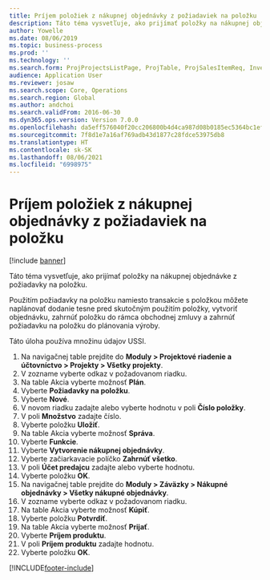 ```yaml
---
title: Príjem položiek z nákupnej objednávky z požiadaviek na položku
description: Táto téma vysvetľuje, ako prijímať položky na nákupnej objednávke z požiadavky na položku.
author: Yowelle
ms.date: 08/06/2019
ms.topic: business-process
ms.prod: ''
ms.technology: ''
ms.search.form: ProjProjectsListPage, ProjTable, ProjSalesItemReq, InventItemIdLookupSimple, PurchCreateFromSalesOrder, VendAccountItemLookup, PurchTable, PurchEditLines
audience: Application User
ms.reviewer: josaw
ms.search.scope: Core, Operations
ms.search.region: Global
ms.author: andchoi
ms.search.validFrom: 2016-06-30
ms.dyn365.ops.version: Version 7.0.0
ms.openlocfilehash: da5eff576040f20cc206800b4d4ca987d08b0185ec5364bc1efc940f85d36371
ms.sourcegitcommit: 7f8d1e7a16af769adb43d1877c28fdce53975db8
ms.translationtype: HT
ms.contentlocale: sk-SK
ms.lasthandoff: 08/06/2021
ms.locfileid: "6998975"
---
```

# <a name="receive-items-on-purchase-order-from-item-requirement"></a>Príjem položiek z nákupnej objednávky z požiadaviek na položku

[!include [banner](../../includes/banner.md)]

Táto téma vysvetľuje, ako prijímať položky na nákupnej objednávke z požiadavky na položku.

Použitím požiadavky na položku namiesto transakcie s položkou môžete naplánovať dodanie tesne pred skutočným použitím položky, vytvoriť objednávku, zahrnúť položku do rámca obchodnej zmluvy a zahrnúť požiadavku na položku do plánovania výroby. 

Táto úloha používa množinu údajov USSI.

1. Na navigačnej table prejdite do **Moduly > Projektové riadenie a účtovníctvo > Projekty > Všetky projekty**.
2. V zozname vyberte odkaz v požadovanom riadku.
3. Na table Akcia vyberte možnosť **Plán**.
4. Vyberte **Požiadavky na položku**.
5. Vyberte **Nové**.
6. V novom riadku zadajte alebo vyberte hodnotu v poli **Číslo položky**.
7. V poli **Množstvo** zadajte číslo.
8. Vyberte položku **Uložiť**.
9. Na table Akcia vyberte možnosť **Správa**.
10. Vyberte **Funkcie**.
11. Vyberte **Vytvorenie nákupnej objednávky**.
12. Vyberte začiarkavacie políčko **Zahrnúť všetko**.
13. V poli **Účet predajcu** zadajte alebo vyberte hodnotu.
14. Vyberte položku **OK**.
15. Na navigačnej table prejdite do **Moduly > Záväzky > Nákupné objednávky > Všetky nákupné objednávky**.
16. V zozname vyberte odkaz v požadovanom riadku.
17. Na table Akcia vyberte možnosť **Kúpiť**.
18. Vyberte položku **Potvrdiť**.
19. Na table Akcia vyberte možnosť **Prijať**.
20. Vyberte **Príjem produktu**.
21. V poli **Príjem produktu** zadajte hodnotu.
22. Vyberte položku **OK**.



[!INCLUDE[footer-include](../../includes/footer-banner.md)]